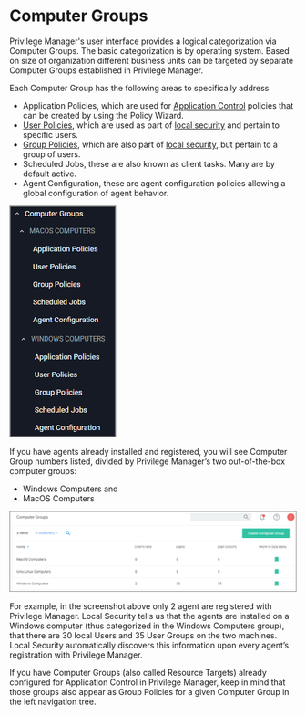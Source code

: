 [title]: # (Computer Groups)
[tags]: # (admin,configuration)
[priority]: # (2100)
# Computer Groups

Privilege Manager's user interface provides a logical categorization via Computer Groups. The basic categorization is by operating system. Based on size of organization different business units can be targeted by separate Computer Groups established in Privilege Manager.

Each Computer Group has the following areas to specifically address

* Application Policies, which are used for [Application Control](app-control/index.md) policies that can be created by using the Policy Wizard.
* [User Policies](local-security/ls-local-users.md), which are used as part of [local security](local-security/index.md) and pertain to specific users.
* [Group Policies](local-security/ls-local-groups.md), which are also part of [local security](local-security/index.md), but pertain to a group of users.
* Scheduled Jobs, these are also known as client tasks. Many are by default active.
* Agent Configuration, these are agent configuration policies allowing a global configuration of agent behavior.

![cg menu](images/cg-menu.png "Computer Groups Menu")

If you have agents already installed and registered, you will see Computer Group numbers listed, divided by Privilege Manager’s two out-of-the-box computer groups:

* Windows Computers and
* MacOS Computers

![cg](images/cg.png "Default Computer Groups")

For example, in the screenshot above only 2 agent are registered with Privilege Manager. Local Security tells us that the agents are installed on a Windows computer (thus categorized in the Windows Computers group), that there are 30 local Users  and 35 User Groups on the two machines. Local Security automatically discovers this information upon every agent’s registration with Privilege Manager.

If you have Computer Groups (also called Resource Targets) already configured for Application Control in Privilege Manager, keep in mind that those groups also appear as Group Policies for a given Computer Group in the left navigation tree.
